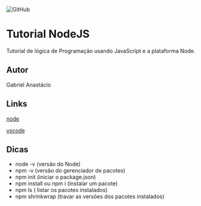 ![GitHub](https://img.shields.io/github/license/gabpereiraa/node?style=flat-square)
# Tutorial NodeJS
Tutorial de lógica de Programação usando JavaScript e a plataforma Node.
## Autor
Gabriel Anastácio
## Links
[node](https://nodejs.org/en/)

[vscode](https://code.visualstudio.com/)

## Dicas
- node -v (versão do Node)
- npm -v (versão do gerenciador de pacotes)
- npm init (iniciar o package.json)
- npm install ou npm i (instalar um pacote)
- npm ls ( listar os pacotes instalados)
- npm shrinkwrap (travar as versões dos pacotes instalados)
